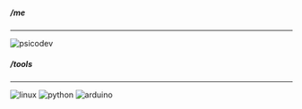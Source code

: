 ##### /me
------------------------------------------
![psicodev](https://img.shields.io/badge/dual--class-psicodev-black)

##### /tools
------------------------------------------
![linux](https://img.shields.io/badge/Linux-black?style=flat-square&logo=linux)
![python](https://img.shields.io/badge/-Python-black?style=flat-square&logo=Python)
![arduino](https://img.shields.io/badge/Arduino-black?style=flat-square&logo=arduino)
